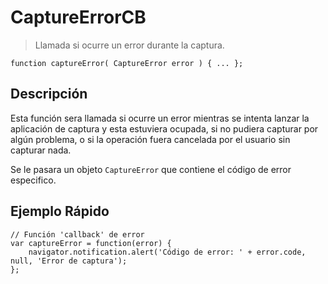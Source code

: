 CaptureErrorCB
==============

> Llamada si ocurre un error durante la captura.

    function captureError( CaptureError error ) { ... };

Descripción
-----------

Esta función sera llamada si ocurre un error mientras se intenta lanzar la aplicación de captura y esta estuviera ocupada, si no pudiera capturar por algún problema, o si la operación fuera cancelada por el usuario sin capturar nada.

Se le pasara un objeto `CaptureError` que contiene el código de error especifico.

Ejemplo Rápido
---------------

    // Función 'callback' de error
    var captureError = function(error) {
        navigator.notification.alert('Código de error: ' + error.code, null, 'Error de captura');
    };
